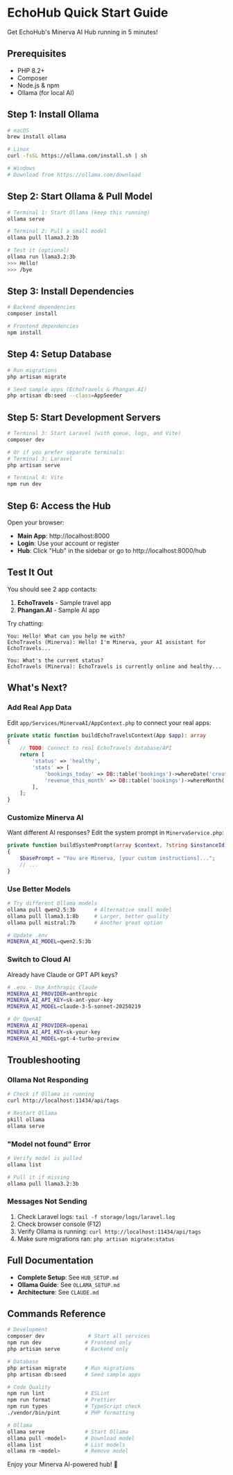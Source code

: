 # EchoHub Quick Start Guide

Get EchoHub's Minerva AI Hub running in 5 minutes!

## Prerequisites

- PHP 8.2+
- Composer
- Node.js & npm
- Ollama (for local AI)

## Step 1: Install Ollama

```bash
# macOS
brew install ollama

# Linux
curl -fsSL https://ollama.com/install.sh | sh

# Windows
# Download from https://ollama.com/download
```

## Step 2: Start Ollama & Pull Model

```bash
# Terminal 1: Start Ollama (keep this running)
ollama serve

# Terminal 2: Pull a small model
ollama pull llama3.2:3b

# Test it (optional)
ollama run llama3.2:3b
>>> Hello!
>>> /bye
```

## Step 3: Install Dependencies

```bash
# Backend dependencies
composer install

# Frontend dependencies
npm install
```

## Step 4: Setup Database

```bash
# Run migrations
php artisan migrate

# Seed sample apps (EchoTravels & Phangan.AI)
php artisan db:seed --class=AppSeeder
```

## Step 5: Start Development Servers

```bash
# Terminal 3: Start Laravel (with queue, logs, and Vite)
composer dev

# Or if you prefer separate terminals:
# Terminal 3: Laravel
php artisan serve

# Terminal 4: Vite
npm run dev
```

## Step 6: Access the Hub

Open your browser:
- **Main App**: http://localhost:8000
- **Login**: Use your account or register
- **Hub**: Click "Hub" in the sidebar or go to http://localhost:8000/hub

## Test It Out

You should see 2 app contacts:
1. **EchoTravels** - Sample travel app
2. **Phangan.AI** - Sample AI app

Try chatting:
```
You: Hello! What can you help me with?
EchoTravels (Minerva): Hello! I'm Minerva, your AI assistant for EchoTravels...

You: What's the current status?
EchoTravels (Minerva): EchoTravels is currently online and healthy...
```

## What's Next?

### Add Real App Data

Edit `app/Services/MinervaAI/AppContext.php` to connect your real apps:

```php
private static function buildEchoTravelsContext(App $app): array
{
    // TODO: Connect to real EchoTravels database/API
    return [
        'status' => 'healthy',
        'stats' => [
            'bookings_today' => DB::table('bookings')->whereDate('created_at', today())->count(),
            'revenue_this_month' => DB::table('bookings')->whereMonth('created_at', now())->sum('total'),
        ],
    ];
}
```

### Customize Minerva AI

Want different AI responses? Edit the system prompt in `MinervaService.php`:

```php
private function buildSystemPrompt(array $context, ?string $instanceId): string
{
    $basePrompt = "You are Minerva, [your custom instructions]...";
    // ...
}
```

### Use Better Models

```bash
# Try different Ollama models
ollama pull qwen2.5:3b      # Alternative small model
ollama pull llama3.1:8b     # Larger, better quality
ollama pull mistral:7b      # Another great option

# Update .env
MINERVA_AI_MODEL=qwen2.5:3b
```

### Switch to Cloud AI

Already have Claude or GPT API keys?

```bash
# .env - Use Anthropic Claude
MINERVA_AI_PROVIDER=anthropic
MINERVA_AI_API_KEY=sk-ant-your-key
MINERVA_AI_MODEL=claude-3-5-sonnet-20250219

# Or OpenAI
MINERVA_AI_PROVIDER=openai
MINERVA_AI_API_KEY=sk-your-key
MINERVA_AI_MODEL=gpt-4-turbo-preview
```

## Troubleshooting

### Ollama Not Responding

```bash
# Check if Ollama is running
curl http://localhost:11434/api/tags

# Restart Ollama
pkill ollama
ollama serve
```

### "Model not found" Error

```bash
# Verify model is pulled
ollama list

# Pull it if missing
ollama pull llama3.2:3b
```

### Messages Not Sending

1. Check Laravel logs: `tail -f storage/logs/laravel.log`
2. Check browser console (F12)
3. Verify Ollama is running: `curl http://localhost:11434/api/tags`
4. Make sure migrations ran: `php artisan migrate:status`

## Full Documentation

- **Complete Setup**: See `HUB_SETUP.md`
- **Ollama Guide**: See `OLLAMA_SETUP.md`
- **Architecture**: See `CLAUDE.md`

## Commands Reference

```bash
# Development
composer dev              # Start all services
npm run dev              # Frontend only
php artisan serve        # Backend only

# Database
php artisan migrate      # Run migrations
php artisan db:seed      # Seed sample apps

# Code Quality
npm run lint             # ESLint
npm run format           # Prettier
npm run types            # TypeScript check
./vendor/bin/pint        # PHP formatting

# Ollama
ollama serve             # Start Ollama
ollama pull <model>      # Download model
ollama list              # List models
ollama rm <model>        # Remove model
```

Enjoy your Minerva AI-powered hub! 🚀
